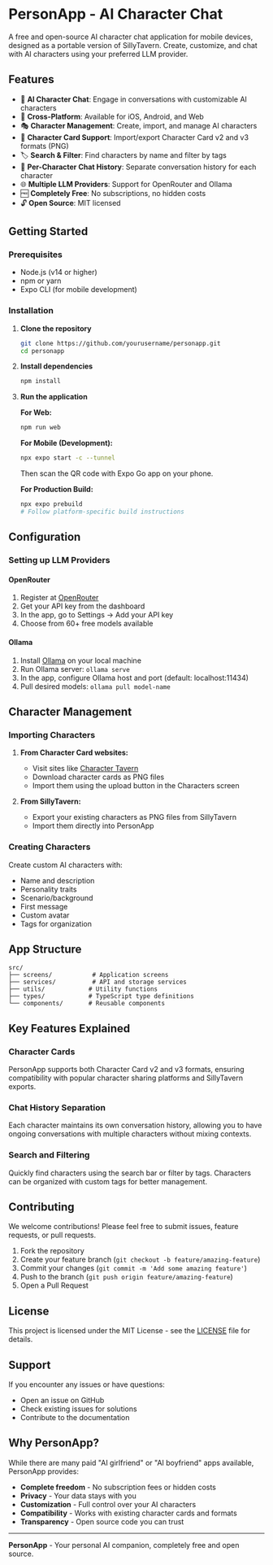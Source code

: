 # PersonApp - AI Character Chat

A free and open-source AI character chat application for mobile devices, designed as a portable version of SillyTavern. Create, customize, and chat with AI characters using your preferred LLM provider.

## Features

- 🤖 **AI Character Chat**: Engage in conversations with customizable AI characters
- 📱 **Cross-Platform**: Available for iOS, Android, and Web
- 🎭 **Character Management**: Create, import, and manage AI characters
- 🔄 **Character Card Support**: Import/export Character Card v2 and v3 formats (PNG)
- 🏷️ **Search & Filter**: Find characters by name and filter by tags
- 💬 **Per-Character Chat History**: Separate conversation history for each character
- 🌐 **Multiple LLM Providers**: Support for OpenRouter and Ollama
- 🆓 **Completely Free**: No subscriptions, no hidden costs
- 🔓 **Open Source**: MIT licensed

## Getting Started

### Prerequisites

- Node.js (v14 or higher)
- npm or yarn
- Expo CLI (for mobile development)

### Installation

1. **Clone the repository**
   ```bash
   git clone https://github.com/yourusername/personapp.git
   cd personapp
   ```

2. **Install dependencies**
   ```bash
   npm install
   ```

3. **Run the application**
   
   **For Web:**
   ```bash
   npm run web
   ```
   
   **For Mobile (Development):**
   ```bash
   npx expo start -c --tunnel
   ```
   Then scan the QR code with Expo Go app on your phone.
   
   **For Production Build:**
   ```bash
   npx expo prebuild
   # Follow platform-specific build instructions
   ```

## Configuration

### Setting up LLM Providers

#### OpenRouter
1. Register at [OpenRouter](https://openrouter.ai/)
2. Get your API key from the dashboard
3. In the app, go to Settings → Add your API key
4. Choose from 60+ free models available

#### Ollama
1. Install [Ollama](https://ollama.ai/) on your local machine
2. Run Ollama server: `ollama serve`
3. In the app, configure Ollama host and port (default: localhost:11434)
4. Pull desired models: `ollama pull model-name`

## Character Management

### Importing Characters

1. **From Character Card websites:**
   - Visit sites like [Character Tavern](https://character-tavern.com/)
   - Download character cards as PNG files
   - Import them using the upload button in the Characters screen

2. **From SillyTavern:**
   - Export your existing characters as PNG files from SillyTavern
   - Import them directly into PersonApp

### Creating Characters

Create custom AI characters with:
- Name and description
- Personality traits
- Scenario/background
- First message
- Custom avatar
- Tags for organization

## App Structure

```
src/
├── screens/           # Application screens
├── services/          # API and storage services
├── utils/            # Utility functions
├── types/            # TypeScript type definitions
└── components/       # Reusable components
```

## Key Features Explained

### Character Cards
PersonApp supports both Character Card v2 and v3 formats, ensuring compatibility with popular character sharing platforms and SillyTavern exports.

### Chat History Separation
Each character maintains its own conversation history, allowing you to have ongoing conversations with multiple characters without mixing contexts.

### Search and Filtering
Quickly find characters using the search bar or filter by tags. Characters can be organized with custom tags for better management.

## Contributing

We welcome contributions! Please feel free to submit issues, feature requests, or pull requests.

1. Fork the repository
2. Create your feature branch (`git checkout -b feature/amazing-feature`)
3. Commit your changes (`git commit -m 'Add some amazing feature'`)
4. Push to the branch (`git push origin feature/amazing-feature`)
5. Open a Pull Request

## License

This project is licensed under the MIT License - see the [LICENSE](LICENSE) file for details.

## Support

If you encounter any issues or have questions:
- Open an issue on GitHub
- Check existing issues for solutions
- Contribute to the documentation

## Why PersonApp?

While there are many paid "AI girlfriend" or "AI boyfriend" apps available, PersonApp provides:
- **Complete freedom** - No subscription fees or hidden costs
- **Privacy** - Your data stays with you
- **Customization** - Full control over your AI characters
- **Compatibility** - Works with existing character cards and formats
- **Transparency** - Open source code you can trust

---

**PersonApp** - Your personal AI companion, completely free and open source.
